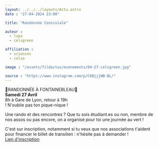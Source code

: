 ```yaml
---
layout: ../../../layouts/Actu.astro
date : "27-04-2024 23:00"

title: "Randonnée Conviviale"

auteur :
  - lupa
  - celsgreen

affiliation :
  - sciences
  - celsa

image : "/assets/fildactus/evenements/04-27-celsgreen.jpg"

source : "https://www.instagram.com/p/C6BjjjWB-BL/"
---
```


🐝RANDONNÉE À FONTAINEBLEAU🐝  
__Samedi 27 Avril__  
8h à Gare de Lyon, retour à 19h  
! N'oublie pas ton pique-nique !

Une rando et des rencontres ? Que tu sois étudiant.es ou non, membre de nos assos ou pas encore, on a organisé pour toi une journée au vert !

C'est sur inscription, notamment si tu veux que nos associations t'aident pour financer le billet de transilien : n'hésite pas à demander !  
[Lien d'inscription](http://s.42l.fr/pcdbota)